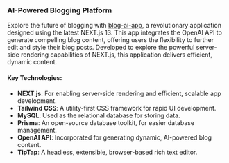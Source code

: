 ### **AI-Powered Blogging Platform**

Explore the future of blogging with [blog-ai-app](https://blog-ai-app-three.vercel.app/), a revolutionary application designed using the latest NEXT.js 13. This app integrates the OpenAI API to generate compelling blog content, offering users the flexibility to further edit and style their blog posts. Developed to explore the powerful server-side rendering capabilities of NEXT.js, this application delivers efficient, dynamic content.

#### Key Technologies:

- **NEXT.js**: For enabling server-side rendering and efficient, scalable app development.
- **Tailwind CSS**: A utility-first CSS framework for rapid UI development.
- **MySQL**: Used as the relational database for storing data.
- **Prisma**: An open-source database toolkit, for easier database management.
- **OpenAI API**: Incorporated for generating dynamic, AI-powered blog content.
- **TipTap**: A headless, extensible, browser-based rich text editor.
